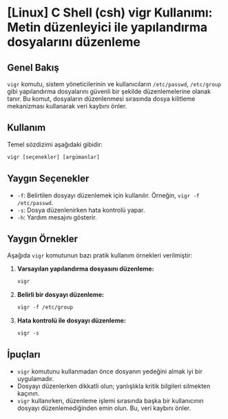# [Linux] C Shell (csh) vigr Kullanımı: Metin düzenleyici ile yapılandırma dosyalarını düzenleme

## Genel Bakış
`vigr` komutu, sistem yöneticilerinin ve kullanıcıların `/etc/passwd`, `/etc/group` gibi yapılandırma dosyalarını güvenli bir şekilde düzenlemelerine olanak tanır. Bu komut, dosyaların düzenlenmesi sırasında dosya kilitleme mekanizması kullanarak veri kaybını önler.

## Kullanım
Temel sözdizimi aşağıdaki gibidir:

```csh
vigr [seçenekler] [argümanlar]
```

## Yaygın Seçenekler
- `-f`: Belirtilen dosyayı düzenlemek için kullanılır. Örneğin, `vigr -f /etc/passwd`.
- `-s`: Dosya düzenlenirken hata kontrolü yapar.
- `-h`: Yardım mesajını gösterir.

## Yaygın Örnekler
Aşağıda `vigr` komutunun bazı pratik kullanım örnekleri verilmiştir:

1. **Varsayılan yapılandırma dosyasını düzenleme:**
   ```csh
   vigr
   ```

2. **Belirli bir dosyayı düzenleme:**
   ```csh
   vigr -f /etc/group
   ```

3. **Hata kontrolü ile dosyayı düzenleme:**
   ```csh
   vigr -s
   ```

## İpuçları
- `vigr` komutunu kullanmadan önce dosyanın yedeğini almak iyi bir uygulamadır.
- Dosyayı düzenlerken dikkatli olun; yanlışlıkla kritik bilgileri silmekten kaçının.
- `vigr` kullanırken, düzenleme işlemi sırasında başka bir kullanıcının dosyayı düzenlemediğinden emin olun. Bu, veri kaybını önler.